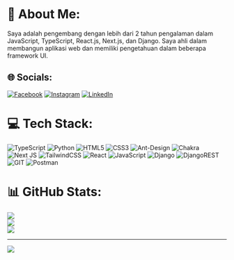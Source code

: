 # 💫 About Me:
Saya adalah pengembang dengan lebih dari 2 tahun pengalaman dalam JavaScript, TypeScript, React.js, Next.js, dan Django. Saya ahli dalam membangun aplikasi web dan memiliki pengetahuan dalam beberapa framework UI.


## 🌐 Socials:
[![Facebook](https://img.shields.io/badge/Facebook-%231877F2.svg?logo=Facebook&logoColor=white)](https://facebook.com/hafidznurmawanhakim) [![Instagram](https://img.shields.io/badge/Instagram-%23E4405F.svg?logo=Instagram&logoColor=white)](https://instagram.com/hafidz_nh) [![LinkedIn](https://img.shields.io/badge/LinkedIn-%230077B5.svg?logo=linkedin&logoColor=white)](https://linkedin.com/in/hafidznurmawan) 

# 💻 Tech Stack:
![TypeScript](https://img.shields.io/badge/typescript-%23007ACC.svg?style=for-the-badge&logo=typescript&logoColor=white) ![Python](https://img.shields.io/badge/python-3670A0?style=for-the-badge&logo=python&logoColor=ffdd54) ![HTML5](https://img.shields.io/badge/html5-%23E34F26.svg?style=for-the-badge&logo=html5&logoColor=white) ![CSS3](https://img.shields.io/badge/css3-%231572B6.svg?style=for-the-badge&logo=css3&logoColor=white) ![Ant-Design](https://img.shields.io/badge/-AntDesign-%230170FE?style=for-the-badge&logo=ant-design&logoColor=white) ![Chakra](https://img.shields.io/badge/chakra-%234ED1C5.svg?style=for-the-badge&logo=chakraui&logoColor=white) ![Next JS](https://img.shields.io/badge/Next-black?style=for-the-badge&logo=next.js&logoColor=white) ![TailwindCSS](https://img.shields.io/badge/tailwindcss-%2338B2AC.svg?style=for-the-badge&logo=tailwind-css&logoColor=white) ![React](https://img.shields.io/badge/react-%2320232a.svg?style=for-the-badge&logo=react&logoColor=%2361DAFB) ![JavaScript](https://img.shields.io/badge/javascript-%23323330.svg?style=for-the-badge&logo=javascript&logoColor=%23F7DF1E) ![Django](https://img.shields.io/badge/django-%23092E20.svg?style=for-the-badge&logo=django&logoColor=white) ![DjangoREST](https://img.shields.io/badge/DJANGO-REST-ff1709?style=for-the-badge&logo=django&logoColor=white&color=ff1709&labelColor=gray) ![GIT](https://img.shields.io/badge/Git-fc6d26?style=for-the-badge&logo=git&logoColor=white) ![Postman](https://img.shields.io/badge/Postman-FF6C37?style=for-the-badge&logo=postman&logoColor=white)
# 📊 GitHub Stats:
![](https://github-readme-stats.vercel.app/api?username=HafidzNurmawanHakim&theme=dark&hide_border=true&include_all_commits=true&count_private=true)<br/>
![](https://github-readme-streak-stats.herokuapp.com/?user=HafidzNurmawanHakim&theme=dark&hide_border=true)<br/>
![](https://github-readme-stats.vercel.app/api/top-langs/?username=HafidzNurmawanHakim&theme=dark&hide_border=true&include_all_commits=true&count_private=true&layout=compact)

---
[![](https://visitcount.itsvg.in/api?id=HafidzNurmawanHakim&icon=0&color=0)](https://visitcount.itsvg.in)

<!-- Proudly created with GPRM ( https://gprm.itsvg.in ) -->


<!---
HafidzNurmawanHakim/HafidzNurmawanHakim is a ✨ special ✨ repository because its `README.md` (this file) appears on your GitHub profile.
You can click the Preview link to take a look at your changes.
--->
